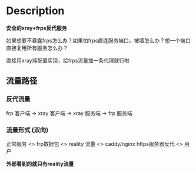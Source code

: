 # Description
**安全的xray+frps反代服务**

如果想要不暴露frps怎么办？如果怕frps直连服务端口，被墙怎么办？想一个端口直接复用所有服务怎么办？

直接用xray纯配置实现，给frps流量加一条代理就行啦

## 流量路径
### 反代流量
frp 客户端 -> xray 客户端 -> xray 服务端 -> frp 服务端

### 流量形式 (双向)
正常服务 <> frp数据包 <> reality 流量 <> caddy/nginx https服务器反代 <> 用户

**外部看到的就只有reality流量**